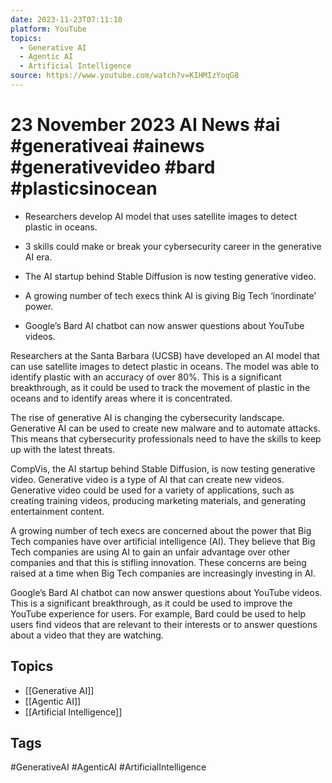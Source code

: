 ```yaml
---
date: 2023-11-23T07:11:10
platform: YouTube
topics:
  - Generative AI
  - Agentic AI
  - Artificial Intelligence
source: https://www.youtube.com/watch?v=KIHMIzYoqG8
---
```

# 23 November 2023 AI News #ai #generativeai #ainews #generativevideo #bard #plasticsinocean

- Researchers develop AI model that uses satellite images to detect plastic in oceans.

- 3 skills could make or break your cybersecurity career in the generative AI era.

- The AI startup behind Stable Diffusion is now testing generative video.

- A growing number of tech execs think AI is giving Big Tech ‘inordinate’ power.

- Google’s Bard AI chatbot can now answer questions about YouTube videos.

Researchers at the Santa Barbara (UCSB) have developed an AI model that can use satellite images to detect plastic in oceans. The model was able to identify plastic with an accuracy of over 80%. This is a significant breakthrough, as it could be used to track the movement of plastic in the oceans and to identify areas where it is concentrated. 

The rise of generative AI is changing the cybersecurity landscape. Generative AI can be used to create new malware and to automate attacks. This means that cybersecurity professionals need to have the skills to keep up with the latest threats. 

CompVis, the AI startup behind Stable Diffusion, is now testing generative video. Generative video is a type of AI that can create new videos. Generative video could be used for a variety of applications, such as creating training videos, producing marketing materials, and generating entertainment content.

A growing number of tech execs are concerned about the power that Big Tech companies have over artificial intelligence (AI). They believe that Big Tech companies are using AI to gain an unfair advantage over other companies and that this is stifling innovation. These concerns are being raised at a time when Big Tech companies are increasingly investing in AI. 

Google’s Bard AI chatbot can now answer questions about YouTube videos. This is a significant breakthrough, as it could be used to improve the YouTube experience for users. For example, Bard could be used to help users find videos that are relevant to their interests or to answer questions about a video that they are watching.

## Topics
- [[Generative AI]]
- [[Agentic AI]]
- [[Artificial Intelligence]]

## Tags
#GenerativeAI #AgenticAI #ArtificialIntelligence